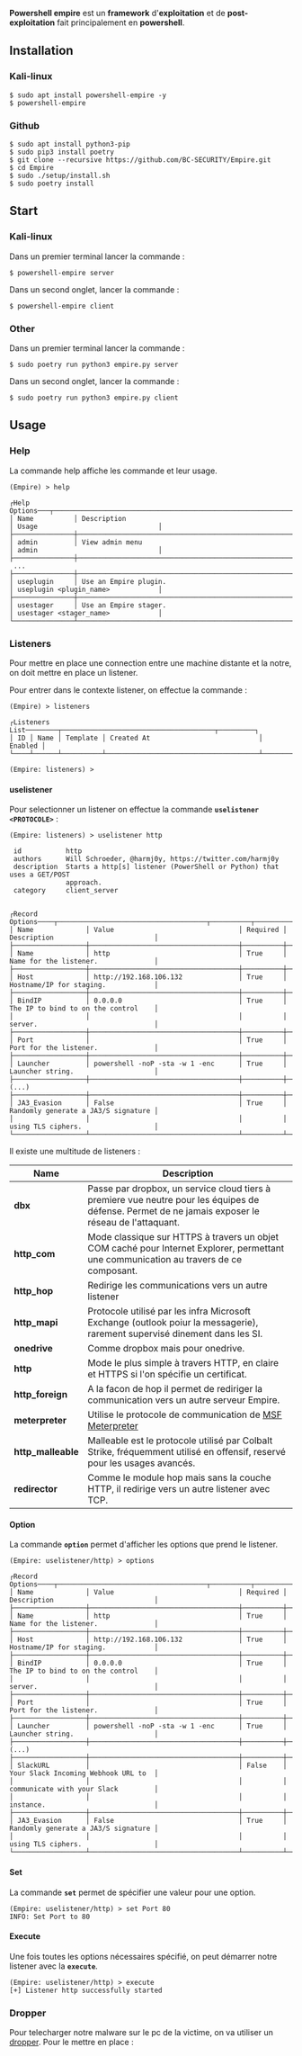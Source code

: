 
**Powershell empire** est un **framework** d'**exploitation** et de **post-exploitation** fait principalement en **powershell**.

## __Installation__

### Kali-linux

```shell
$ sudo apt install powershell-empire -y 
$ powershell-empire
```

### Github

```shell
$ sudo apt install python3-pip
$ sudo pip3 install poetry
$ git clone --recursive https://github.com/BC-SECURITY/Empire.git
$ cd Empire
$ sudo ./setup/install.sh
$ sudo poetry install
```


## __Start__

### Kali-linux

Dans un premier terminal lancer la commande :

```shell
$ powershell-empire server
```

Dans un second onglet, lancer la commande :

```shell
$ powershell-empire client
```


### Other

Dans un premier terminal lancer la commande :

```shell
$ sudo poetry run python3 empire.py server
```

Dans un second onglet, lancer la commande :

```shell
$ sudo poetry run python3 empire.py client
```


## __Usage__

### __Help__

La commande help affiche les commande et leur usage.

```shell
(Empire) > help

┌Help Options───┬──────────────────────────────────────────────────────────────────────────────────────────────────────────┬────────────────────────────────────┐
│ Name          │ Description                                                                                              │ Usage                              │
├───────────────┼──────────────────────────────────────────────────────────────────────────────────────────────────────────┼────────────────────────────────────┤
│ admin         │ View admin menu                                                                                          │ admin                              │
├───────────────┼──────────────────────────────────────────────────────────────────────────
 ...
├───────────────┼──────────────────────────────────────────────────────────────────────────────────────────────────────────┼────────────────────────────────────┤
│ useplugin     │ Use an Empire plugin.                                                                                    │ useplugin <plugin_name>            │
├───────────────┼──────────────────────────────────────────────────────────────────────────────────────────────────────────┼────────────────────────────────────┤
│ usestager     │ Use an Empire stager.                                                                                    │ usestager <stager_name>            │
└───────────────┴──────────────────────────────────────────────────────────────────────────────────────────────────────────┴────────────────────────────────────┘

```


### __Listeners__

Pour mettre en place une connection entre une machine distante et la notre, on doit mettre en place un listener.

Pour entrer dans le contexte listener, on effectue la commande :

```shell
(Empire) > listeners

┌Listeners List────────┬──────────────────────────────────────┬─────────┐
│ ID │ Name │ Template │ Created At                           │ Enabled │
└────┴──────┴──────────┴──────────────────────────────────────┴─────────┘

(Empire: listeners) >
```

#### uselistener

Pour selectionner un listener on effectue la commande **`uselistener <PROTOCOLE>`** :

```shell
(Empire: listeners) > uselistener http

 id           http                                                                  
 authors      Will Schroeder, @harmj0y, https://twitter.com/harmj0y                 
 description  Starts a http[s] listener (PowerShell or Python) that uses a GET/POST 
              approach.                                                             
 category     client_server                                                         


┌Record Options────┬─────────────────────────────────────┬──────────┬─────────────────────────────────────┐
│ Name             │ Value                               │ Required │ Description                         │
├──────────────────┼─────────────────────────────────────┼──────────┼─────────────────────────────────────┤
│ Name             │ http                                │ True     │ Name for the listener.              │
├──────────────────┼─────────────────────────────────────┼──────────┼─────────────────────────────────────┤
│ Host             │ http://192.168.106.132              │ True     │ Hostname/IP for staging.            │
├──────────────────┼─────────────────────────────────────┼──────────┼─────────────────────────────────────┤
│ BindIP           │ 0.0.0.0                             │ True     │ The IP to bind to on the control    │
│                  │                                     │          │ server.                             │
├──────────────────┼─────────────────────────────────────┼──────────┼─────────────────────────────────────┤
│ Port             │                                     │ True     │ Port for the listener.              │
├──────────────────┼─────────────────────────────────────┼──────────┼─────────────────────────────────────┤
│ Launcher         │ powershell -noP -sta -w 1 -enc      │ True     │ Launcher string.                    │
├──────────────────┼─────────────────────────────────────┼──────────┼─────────────────────────────────────┤
(...)
├──────────────────┼─────────────────────────────────────┼──────────┼─────────────────────────────────────┤
│ JA3_Evasion      │ False                               │ True     │ Randomly generate a JA3/S signature │
│                  │                                     │          │ using TLS ciphers.                  │
└──────────────────┴─────────────────────────────────────┴──────────┴─────────────────────────────────────┘
```

Il existe une multitude de listeners :

| **Name**           | **Description**                                                                                                                                    |
| ------------------ | -------------------------------------------------------------------------------------------------------------------------------------------------- |
| **dbx**            | Passe par dropbox, un service cloud tiers à premiere vue neutre pour les équipes de défense. Permet de ne jamais exposer le réseau de l'attaquant. |
| **http_com**       | Mode classique sur HTTPS à travers un objet COM caché pour Internet Explorer, permettant une communication au travers de ce composant.             |
| **http_hop**       | Redirige les communications vers un autre listener                                                                                                 |
| **http_mapi**      | Protocole utilisé par les infra Microsoft Exchange (outlook poiur la messagerie), rarement supervisé dinement dans les SI.                         |
| **onedrive**       | Comme dropbox mais pour onedrive.                                                                                                                  |
| **http**           | Mode le plus simple à travers HTTP, en claire et HTTPS si l'on spécifie un certificat.                                                             |
| **http_foreign**   | A la facon de hop il permet de rediriger la communication vers un autre serveur Empire.                                                            |
| **meterpreter**    | Utilise le protocole de communication de [MSF Meterpreter](Metasploit-use_modules##__Session__)                                                    |
| **http_malleable** | Malleable est le protocole utilisé par Colbalt Strike, fréquemment utilisé en offensif, reservé pour les usages avancés.                           |
| **redirector**     | Comme le module hop mais sans la couche HTTP, il redirige vers un autre listener avec TCP.                                                                                                                                                   |

#### Option

La commande **`option`** permet d'afficher les options que prend le listener.

```shell
(Empire: uselistener/http) > options

┌Record Options────┬─────────────────────────────────────┬──────────┬─────────────────────────────────────┐
│ Name             │ Value                               │ Required │ Description                         │
├──────────────────┼─────────────────────────────────────┼──────────┼─────────────────────────────────────┤
│ Name             │ http                                │ True     │ Name for the listener.              │
├──────────────────┼─────────────────────────────────────┼──────────┼─────────────────────────────────────┤
│ Host             │ http://192.168.106.132              │ True     │ Hostname/IP for staging.            │
├──────────────────┼─────────────────────────────────────┼──────────┼─────────────────────────────────────┤
│ BindIP           │ 0.0.0.0                             │ True     │ The IP to bind to on the control    │
│                  │                                     │          │ server.                             │
├──────────────────┼─────────────────────────────────────┼──────────┼─────────────────────────────────────┤
│ Port             │                                     │ True     │ Port for the listener.              │
├──────────────────┼─────────────────────────────────────┼──────────┼─────────────────────────────────────┤
│ Launcher         │ powershell -noP -sta -w 1 -enc      │ True     │ Launcher string.                    │
├──────────────────┼─────────────────────────────────────┼──────────┼─────────────────────────────────────┤
(...)
├──────────────────┼─────────────────────────────────────┼──────────┼─────────────────────────────────────┤
│ SlackURL         │                                     │ False    │ Your Slack Incoming Webhook URL to  │
│                  │                                     │          │ communicate with your Slack         │
│                  │                                     │          │ instance.                           │
├──────────────────┼─────────────────────────────────────┼──────────┼─────────────────────────────────────┤
│ JA3_Evasion      │ False                               │ True     │ Randomly generate a JA3/S signature │
│                  │                                     │          │ using TLS ciphers.                  │
└──────────────────┴─────────────────────────────────────┴──────────┴─────────────────────────────────────┘
```

#### Set

La commande **`set`** permet de spécifier une valeur pour une option.

```shell
(Empire: uselistener/http) > set Port 80
INFO: Set Port to 80 
```

#### Execute

Une fois toutes les options nécessaires spécifié, on peut démarrer notre listener avec la **`execute`**.

```shell
(Empire: uselistener/http) > execute
[+] Listener http successfully started
```


### __Dropper__

Pour telecharger notre malware sur le pc de la victime, on va utiliser un [dropper](Malware_working#__Dropper___). Pour le mettre en place :

```shell

```